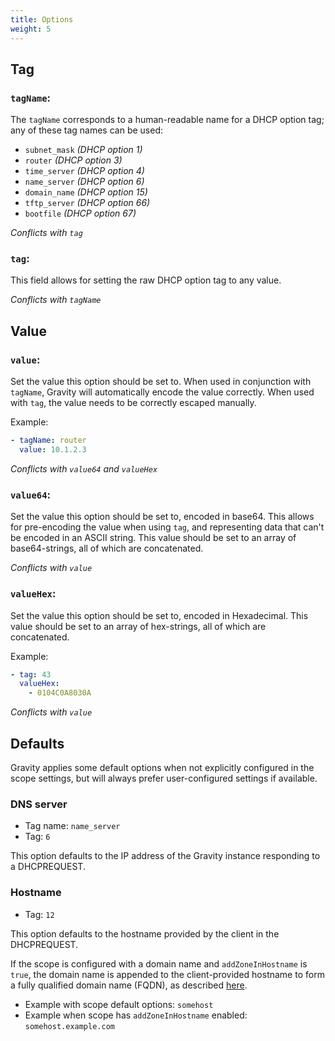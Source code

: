 ```yaml
---
title: Options
weight: 5
---
```


## Tag

### `tagName`:

The `tagName` corresponds to a human-readable name for a DHCP option tag; any of these tag names can be used:

- `subnet_mask` *(DHCP option 1)*
- `router` *(DHCP option 3)*
- `time_server` *(DHCP option 4)*
- `name_server` *(DHCP option 6)*
- `domain_name` *(DHCP option 15)*
- `tftp_server` *(DHCP option 66)*
- `bootfile` *(DHCP option 67)*

*Conflicts with `tag`*

### `tag`:

This field allows for setting the raw DHCP option tag to any value.

*Conflicts with `tagName`*

## Value

### `value`:

Set the value this option should be set to. When used in conjunction with `tagName`, Gravity will automatically encode the value correctly. When used with `tag`, the value needs to be correctly escaped manually.

Example:

```yaml
- tagName: router
  value: 10.1.2.3
```

*Conflicts with `value64` and `valueHex`*

### `value64`:

Set the value this option should be set to, encoded in base64. This allows for pre-encoding the value when using `tag`, and representing data that can't be encoded in an ASCII string. This value should be set to an array of base64-strings, all of which are concatenated.

*Conflicts with `value`*

### `valueHex`:

Set the value this option should be set to, encoded in Hexadecimal. This value should be set to an array of hex-strings, all of which are concatenated.

Example:

```yaml
- tag: 43
  valueHex:
    - 0104C0A8030A
```

*Conflicts with `value`*

## Defaults

Gravity applies some default options when not explicitly configured in the scope settings, but will always prefer user-configured settings if available.

### DNS server

- Tag name: `name_server`
- Tag: `6`

This option defaults to the IP address of the Gravity instance responding to a DHCPREQUEST.

### Hostname

- Tag: `12`

This option defaults to the hostname provided by the client in the DHCPREQUEST.

If the scope is configured with a domain name and `addZoneInHostname` is `true`, the domain name is appended to the client-provided hostname to form a fully qualified domain name (FQDN), as described [here](../scopes/#dns).

- Example with scope default options: `somehost`
- Example when scope has `addZoneInHostname` enabled: `somehost.example.com`
